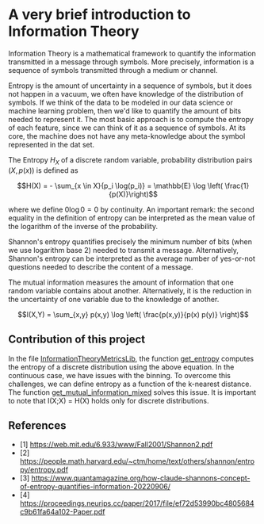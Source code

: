 # A very brief introduction to Information Theory

Information Theory is a mathematical framework to quantify the information transmitted in a message through symbols. More precisely, information is a sequence of symbols transmitted through a medium or channel. 

Entropy is the amount of uncertainty in a sequence of symbols, but it does not happen in a vacuum, we often have knowledge of the distribution of symbols. If we think of the data to be modeled in our data science or machine learning problem, then we'd like to quantify the amount of bits needed to represent it. The most basic approach is to compute the entropy of each feature, since we can think of it as a sequence of symbols. At its core, the machine does not have any meta-knowledge about the symbol represented in the dat set. 

The Entropy $H_{X}$ of a discrete random variable, probability distribution pairs  $(X, p(x))$ is defined as 

```math
H(X) = - \sum_{x \in X}{p_i \log(p_i)} = \mathbb{E} \log \left( \frac{1}{p(X)}\right)
```

where we define $0 \log 0 = 0$ by continuity. An important remark: the second equality in the definition of entropy can be interpreted as the mean value of the logarithm of the inverse of the probability. 

Shannon's entropy quantifies precisely the minimum number of bits (when we use logarithm base 2) needed to transmit a message. Alternatively, Shannon's 
entropy can be interpreted as the average number of yes-or-not questions needed to describe the content of a message. 

The mutual information measures the amount of information that one random variable contains about another. Alternatively, it is the reduction in the uncertainty of one variable due to the knowledge of another.

``` math
I(X,Y) = \sum_{x,y} p(x,y) \log \left( \frac{p(x,y)}{p(x) p(y)} \right)
```

## Contribution of this project
In the file [InformationTheoryMetricsLib](https://github.com/HACP/DataScienceReviewLibrary/blob/main/code/src/InformationTheoryMetricsLib.py), the function [get_entropy](https://github.com/HACP/DataScienceReviewLibrary/blob/ff6177f3950957da302e9e055a6e14ff7e60a3f3/code/src/InformationTheoryMetricsLib.py#L25) computes the entropy of a discrete distribution using the above equation. In the continuous case, we have issues with the binning. To overcome this challenges, we can define entropy as a function of the k-nearest distance. The function [get_mutual_information_mixed](https://github.com/HACP/DataScienceReviewLibrary/blob/ff6177f3950957da302e9e055a6e14ff7e60a3f3/code/src/InformationTheoryMetricsLib.py#L139) solves this issue. It is important to note that I(X;X) = H(X) holds only for discrete distributions.


## References 
- [1] https://web.mit.edu/6.933/www/Fall2001/Shannon2.pdf
- [2] https://people.math.harvard.edu/~ctm/home/text/others/shannon/entropy/entropy.pdf
- [3] https://www.quantamagazine.org/how-claude-shannons-concept-of-entropy-quantifies-information-20220906/
- [4] https://proceedings.neurips.cc/paper/2017/file/ef72d53990bc4805684c9b61fa64a102-Paper.pdf

